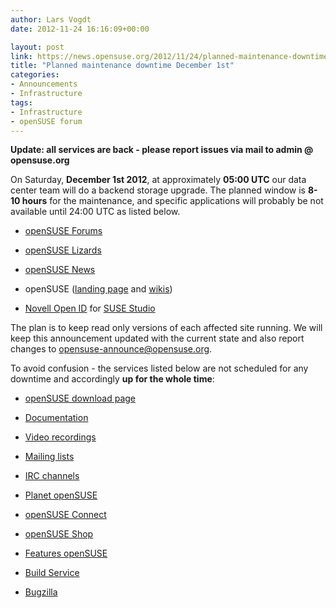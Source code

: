 ```yaml
---
author: Lars Vogdt
date: 2012-11-24 16:16:09+00:00

layout: post
link: https://news.opensuse.org/2012/11/24/planned-maintenance-downtime-december-1st/
title: "Planned maintenance downtime December 1st"
categories:
- Announcements
- Infrastructure
tags:
- Infrastructure
- openSUSE forum
---
```

**Update: all services are back - please report issues via mail to admin @ opensuse.org**

On Saturday, **December 1st 2012**, at approximately **05:00 UTC** our data center team will do a backend storage upgrade. The planned window is **8-10 hours** for the maintenance, and specific applications will probably be not available until 24:00 UTC as listed below.



        
  * [openSUSE Forums](http://forums.opensuse.org)

        
  * [openSUSE Lizards](http://lizards.opensuse.org/)

        
  * [openSUSE News](https://news.opensuse.org/)

        
  * openSUSE ([landing page](http://www.opensuse.org) and [wikis](wiki.opensuse.org))

        
  * [Novell Open ID](http://www.novell.com/communities/node/8951/novell-accessmanager-authentication-class-openid-authentication) for [SUSE Studio](http://susestudio.com/)


The plan is to keep read only versions of each affected site running. We will keep this announcement updated with the current state and also report changes to opensuse-announce@opensuse.org.

To avoid confusion - the services listed below are not scheduled for any downtime and accordingly **up for the whole time**:



        
  * [openSUSE download page](http://download.opensuse.org)



        
  * [Documentation](http://doc.opensuse.org)

        
  * [Video recordings](http://tube.opensuse.org)

        
  * [Mailing lists](http://lists.opensuse.org)

        
  * [IRC channels](irc://irc.opensuse.org/opensuse-project)



        
  * [Planet openSUSE](http://planet.opensuse.org)

        
  * [openSUSE Connect](http://connect.opensuse.org)

        
  * [openSUSE Shop](http://shop.opensuse.org)



        
  * [Features openSUSE](http://features.opensuse.org)

        
  * [Build Service](http://build.opensuse.org)

        
  * [Bugzilla](http://bugzilla.novell.com)

		
